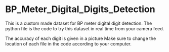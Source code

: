 # BP_Meter_Digital_Digits_Detection
This is a custom made dataset for BP meter digital digit detection.
The python file is the code to try this dataset in real time from your camera feed. 

The accuracy of each digit is given in a picture
Make sure to change the location of each file in the code according to your computer. 
